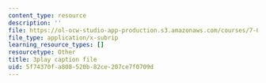 ```yaml
---
content_type: resource
description: ''
file: https://ol-ocw-studio-app-production.s3.amazonaws.com/courses/7-01sc-fundamentals-of-biology-fall-2011/5f74370fa808520b82ce207ce7f0709d_LvLbaVW84nE.vtt
file_type: application/x-subrip
learning_resource_types: []
resourcetype: Other
title: 3play caption file
uid: 5f74370f-a808-520b-82ce-207ce7f0709d
---
```

